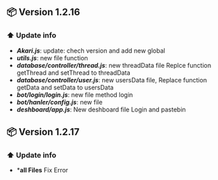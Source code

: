 ## 📦 Version 1.2.16
### ⬆️ Update info
- ***Akari.js***: update: chech version and add new global
- ***utils.js***: new file function
- ***database/controller/thread.js***: new threadData file Replce function getThread and setThread to threadData
- ***database/controller/user.js***: new usersData file, Replace function getData and setData to usersData
- ***bot/login/login.js***: new file method login
- ***bot/hanler/config.js***: new file
- ***deshboard/app.js***: New deshboard file Login and pastebin

## 📦 Version 1.2.17
### ⬆️ Update info
- ***all Files** Fix Error